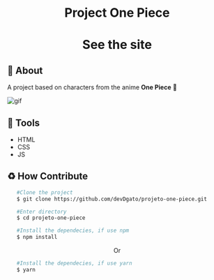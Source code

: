 <h1 align="center">
    Project One Piece
</h1>
<h1 align="center"><a src="https://devdgato.github.io/projeto-one-piece/"target="_blank">See the site</a></h1>

## 📕 About 

A project based on characters from the anime **One Piece** 🚀

![gif](https://github.com/SuprizeTANK/projeto-one-piece/assets/106360518/2b93fe11-be9d-4dbd-b4d0-6c098be88944)

## 🔨 Tools 
- HTML
- CSS
- JS

## ♻ How Contribute

```bash
   #Clone the project
   $ git clone https://github.com/devDgato/projeto-one-piece.git
```

```bash
   #Enter directory
   $ cd projeto-one-piece
```

```bash
   #Install the dependecies, if use npm
   $ npm install
```

<p align="center">Or</p>

```bash
   #Install the dependecies, if use yarn
   $ yarn
```
